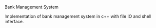 ﻿Bank Management System

Implementation of bank management system in c++ with file IO and shell interface.
